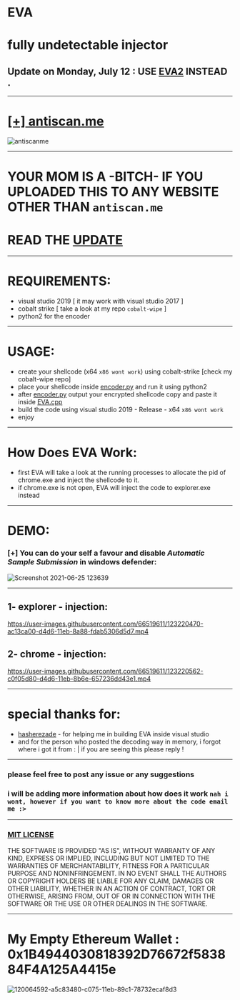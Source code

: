 # EVA
# fully undetectable injector
## Update on Monday, July 12 : USE [EVA2](https://github.com/ORCA666/EVA2) INSTEAD .
*************************************************************************************

# [[+] antiscan.me](https://antiscan.me/scan/new/result?id=2COeiu0BcRmz)
![antiscanme](https://user-images.githubusercontent.com/66519611/123218820-d9f80f00-d4d4-11eb-9135-c2bfe861162e.png)

*************************************************************************************

# YOUR MOM IS A -BITCH- IF YOU UPLOADED THIS TO ANY WEBSITE OTHER THAN  `antiscan.me`
# READ THE [UPDATE](https://github.com/ORCA666/EVA/blob/main/UPDATE.md)
*************************************************************************************


# REQUIREMENTS:
* visual studio 2019 [ it may work with visual studio 2017 ]
* cobalt strike [ take a look at my repo `cobalt-wipe` ]
* python2 for the encoder

*************************************************************************************

# USAGE:
* create your shellcode (x64 `x86 wont work`) using cobalt-strike [check my cobalt-wipe repo]
* place your shellcode inside [encoder.py](https://github.com/ORCA666/EVA/blob/main/encoder.py) and run it using python2
* after [encoder.py](https://github.com/ORCA666/EVA/blob/main/encoder.py) output your encrypted shellcode copy and paste it inside [EVA.cpp](https://github.com/ORCA666/EVA/blob/main/EVA/EVA.cpp)
* build the code using visual studio 2019 - Release - x64 `x86 wont work`
* enjoy


*************************************************************************************

# How Does EVA Work:
* first EVA will take a look at the running processes to allocate the pid of chrome.exe and inject the shellcode to it.
* if chrome.exe is not open, EVA will inject the code to explorer.exe instead

*************************************************************************************

# DEMO: 

### [+] You can do your self a favour and disable *Automatic Sample Submission* in windows defender:

![Screenshot 2021-06-25 123639](https://user-images.githubusercontent.com/66519611/123405199-4137c100-d5b2-11eb-9d34-a2ae0ca65045.png)

*************************************************************************************


## 1- explorer - injection:

https://user-images.githubusercontent.com/66519611/123220470-ac13ca00-d4d6-11eb-8a88-fdab5306d5d7.mp4


## 2- chrome - injection:

https://user-images.githubusercontent.com/66519611/123220562-c0f05d80-d4d6-11eb-8b6e-657236dd43e1.mp4


*************************************************************************************

# special thanks for:
* [hasherezade](https://github.com/hasherezade) - for helping me in building EVA inside visual studio
* and for the person who posted the decoding way in memory, i forgot where i got it from : | if you are seeing this please reply !


*************************************************************************************

### please feel free to post any issue or any suggestions

### i will be adding more information about how does it work `nah i wont, however if you want to know more about the code email me :>`

*************************************************************************************


### [MIT LICENSE ](https://github.com/ORCA666/EVA/blob/main/LICENSE)

THE SOFTWARE IS PROVIDED "AS IS", WITHOUT WARRANTY OF ANY KIND, EXPRESS OR
IMPLIED, INCLUDING BUT NOT LIMITED TO THE WARRANTIES OF MERCHANTABILITY,
FITNESS FOR A PARTICULAR PURPOSE AND NONINFRINGEMENT. IN NO EVENT SHALL THE
AUTHORS OR COPYRIGHT HOLDERS BE LIABLE FOR ANY CLAIM, DAMAGES OR OTHER
LIABILITY, WHETHER IN AN ACTION OF CONTRACT, TORT OR OTHERWISE, ARISING FROM,
OUT OF OR IN CONNECTION WITH THE SOFTWARE OR THE USE OR OTHER DEALINGS IN THE
SOFTWARE.

*************************************************************************************

# My Empty Ethereum Wallet : 0x1B4944030818392D76672f583884F4A125A4415e
![120064592-a5c83480-c075-11eb-89c1-78732ecaf8d3](https://user-images.githubusercontent.com/66519611/123219351-791d0680-d4d5-11eb-8248-e34069d0ad6d.png)



